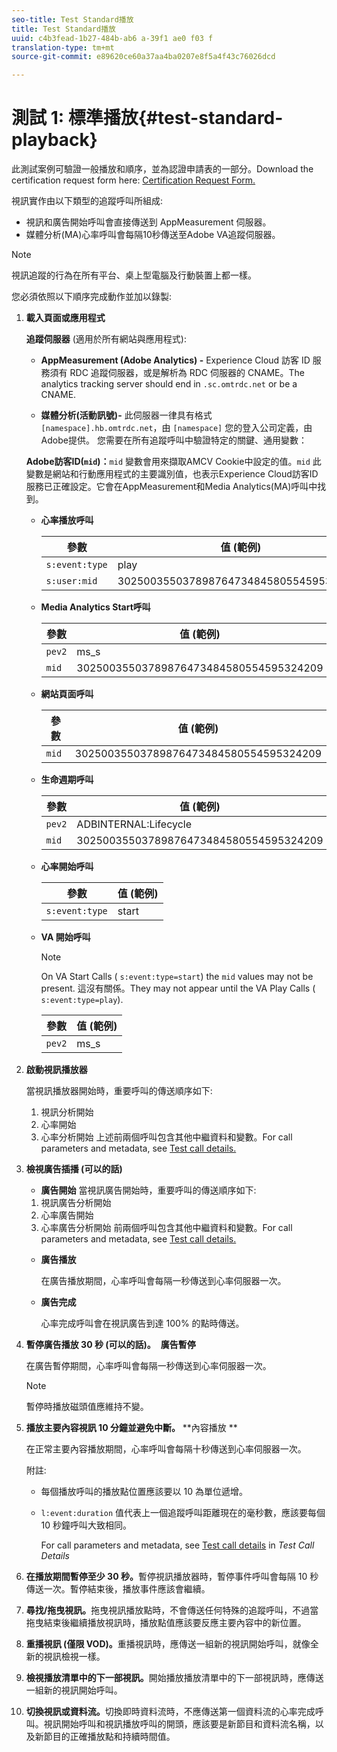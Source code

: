 ```yaml
---
seo-title: Test Standard播放
title: Test Standard播放
uuid: c4b3fead-1b27-484b-ab6 a-39f1 ae0 f03 f
translation-type: tm+mt
source-git-commit: e89620ce60a37aa4ba0207e8f5a4f43c76026dcd

---
```



# 測試 1: 標準播放{#test-standard-playback}

此測試案例可驗證一般播放和順序，並為認證申請表的一部分。Download the certification request form here: [Certification Request Form.](cert_req_form_nielsen.docx)

視訊實作由以下類型的追蹤呼叫所組成:
* 視訊和廣告開始呼叫會直接傳送到 AppMeasurement 伺服器。
* 媒體分析(MA)心率呼叫會每隔10秒傳送至Adobe VA追蹤伺服器。

>[!NOTE]
>視訊追蹤的行為在所有平台、桌上型電腦及行動裝置上都一樣。

您必須依照以下順序完成動作並加以錄製:

1. **載入頁面或應用程式**

   **追蹤伺服器** (適用於所有網站與應用程式):

   * **AppMeasurement (Adobe Analytics) -** Experience Cloud 訪客 ID 服務須有 RDC 追蹤伺服器，或是解析為 RDC 伺服器的 CNAME。The analytics tracking server should end in `.sc.omtrdc.net` or be a CNAME.

   * **媒體分析(活動訊號)-** 此伺服器一律具有格式 `[namespace].hb.omtrdc.net`，由 `[namespace]` 您的登入公司定義，由Adobe提供。
   您需要在所有追蹤呼叫中驗證特定的關鍵、通用變數：

   **Adobe訪客ID(`mid`)：**`mid` 變數會用來擷取AMCV Cookie中設定的值。`mid` 此變數是網站和行動應用程式的主要識別值，也表示Experience Cloud訪客ID服務已正確設定。它會在AppMeasurement和Media Analytics(MA)呼叫中找到。

   * **心率播放呼叫**

      | 參數 | 值 (範例) |
      |---|---|
      | `s:event:type` | play |
      | `s:user:mid` | 30250035503789876473484580554595324209 |

   * **Media Analytics Start呼叫**

      | 參數 | 值 (範例) |
      |---|---|
      | `pev2` | ms_s |
      | `mid` | 30250035503789876473484580554595324209 |

   * **網站頁面呼叫**

      | 參數 | 值 (範例) |
      |---|---|
      | `mid` | 30250035503789876473484580554595324209 |

   * **生命週期呼叫**

      | 參數 | 值 (範例) |
      |---|---|
      | `pev2` | ADBINTERNAL:Lifecycle |
      | `mid` | 30250035503789876473484580554595324209 |

   * **心率開始呼叫**

      | 參數 | 值 (範例) |
      |---|---|
      | `s:event:type` | start |

   * **VA 開始呼叫**

      >[!NOTE]
      >
      >On VA Start Calls ( `s:event:type=start`) the `mid` values may not be present. 這沒有關係。They may not appear until the VA Play Calls ( `s:event:type=play`).

      | 參數 | 值 (範例) |
      |---|---|
      | `pev2` | ms_s |


1. **啟動視訊播放器**

   當視訊播放器開始時，重要呼叫的傳送順序如下:

   1. 視訊分析開始
   1. 心率開始
   1. 心率分析開始
   上述前兩個呼叫包含其他中繼資料和變數。For call parameters and metadata, see [Test call details.](/help/sdk-implement/validation/test-call-details.md)

1. **檢視廣告插播 (可以的話)**

   * **廣告開始**
   當視訊廣告開始時，重要呼叫的傳送順序如下:

   1. 視訊廣告分析開始
   1. 心率廣告開始
   1. 心率廣告分析開始
   前兩個呼叫包含其他中繼資料和變數。For call parameters and metadata, see [Test call details.](/help/sdk-implement/validation/test-call-details.md#section_wz3_yff_f2b)

   * **廣告播放**

      在廣告播放期間，心率呼叫會每隔一秒傳送到心率伺服器一次。

   * **廣告完成**

      心率完成呼叫會在視訊廣告到達 100% 的點時傳送。



1. **暫停廣告播放 30 秒 (可以的話)。**  **廣告暫停**

   在廣告暫停期間，心率呼叫會每隔一秒傳送到心率伺服器一次。

   >[!NOTE]
   >
   >暫停時播放磁頭值應維持不變。

1. **播放主要內容視訊 10 分鐘並避免中斷。** **內容播放 **

   在正常主要內容播放期間，心率呼叫會每隔十秒傳送到心率伺服器一次。

   附註:

   * 每個播放呼叫的播放點位置應該要以 10 為單位遞增。
   * `l:event:duration` 值代表上一個追蹤呼叫距離現在的毫秒數，應該要每個 10 秒鐘呼叫大致相同。

      For call parameters and metadata, see [Test call details](/help/sdk-implement/validation/test-call-details.md#section_u1l_1gf_f2b) in *Test Call Details*

1. **在播放期間暫停至少 30 秒。**&#x200B;暫停視訊播放器時，暫停事件呼叫會每隔 10 秒傳送一次。暫停結束後，播放事件應該會繼續。

1. **尋找/拖曳視訊。**&#x200B;拖曳視訊播放點時，不會傳送任何特殊的追蹤呼叫，不過當拖曳結束後繼續播放視訊時，播放點值應該要反應主要內容中的新位置。

1. **重播視訊 (僅限 VOD)。**&#x200B;重播視訊時，應傳送一組新的視訊開始呼叫，就像全新的視訊檢視一樣。

1. **檢視播放清單中的下一部視訊。**&#x200B;開始播放播放清單中的下一部視訊時，應傳送一組新的視訊開始呼叫。

1. **切換視訊或資料流。**&#x200B;切換即時資料流時，不應傳送第一個資料流的心率完成呼叫。視訊開始呼叫和視訊播放呼叫的開頭，應該要是新節目和資料流名稱，以及新節目的正確播放點和持續時間值。

